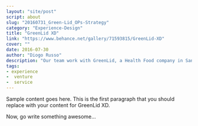 ```yaml
---
layout: "site/post"
script: about
slug: "20160731_Green-Lid_OPs-Strategy"
category: "Experience-Design"
title: "GreenLid XD"
link: "https://www.behance.net/gallery/71593815/GreenLid-XD"
cover: ""
date: 2016-07-30
author: "Diogo Russo"
description: "Our team work with GreenLid, a Health Food company in San Francisco, California, to help them understand their customers and how might they scale operations. We analyzed marketing and operational aspects of their current business model to indentify howmight improve customer experience, while at the same time sclae the business."
tags:
- experience
-  venture
-  service
---
```

 
Sample content goes here. This is the first paragraph that you should replace with your content for GreenLid XD.
 
Now, go write something awesome...
